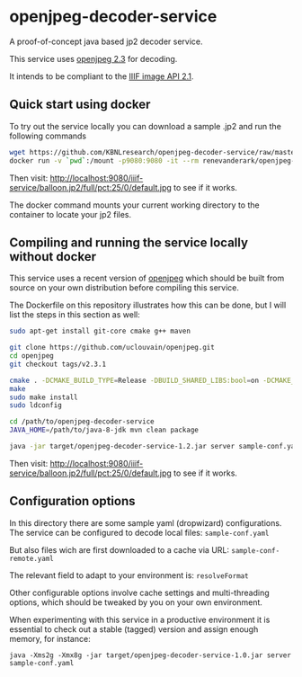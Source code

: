 # openjpeg-decoder-service

A proof-of-concept java based jp2 decoder service.

This service uses [openjpeg 2.3](https://github.com/uclouvain/openjpeg) for decoding.

It intends to be compliant to the [IIIF image API 2.1](http://iiif.io/api/image/2.1/).


## Quick start using docker

To try out the service locally you can download a sample .jp2 and run the following commands

```sh
wget https://github.com/KBNLresearch/openjpeg-decoder-service/raw/master/src/test/resources/balloon.jp2
docker run -v `pwd`:/mount -p9080:9080 -it --rm renevanderark/openjpeg-decoder-service
```

Then visit: [http://localhost:9080/iiif-service/balloon.jp2/full/pct:25/0/default.jpg](http://localhost:9080/iiif-service/balloon.jp2/full/pct:25/0/default.jpg)
to see if it works.

The docker command mounts your current working directory to the container to locate your jp2 files.


## Compiling and running the service locally without docker

This service uses a recent version of [openjpeg](https://github.com/uclouvain/openjpeg) which should be built from source
on your own distribution before compiling this service.

The Dockerfile on this repository illustrates how this can be done, but I will list the steps in this section as well:

```sh
sudo apt-get install git-core cmake g++ maven

git clone https://github.com/uclouvain/openjpeg.git
cd openjpeg
git checkout tags/v2.3.1

cmake . -DCMAKE_BUILD_TYPE=Release -DBUILD_SHARED_LIBS:bool=on -DCMAKE_CXX_COMPILER=/usr/bin/cc
make
sudo make install
sudo ldconfig

cd /path/to/openjpeg-decoder-service
JAVA_HOME=/path/to/java-8-jdk mvn clean package

java -jar target/openjpeg-decoder-service-1.2.jar server sample-conf.yaml
```

Then visit: [http://localhost:9080/iiif-service/balloon.jp2/full/pct:25/0/default.jpg](http://localhost:9080/iiif-service/balloon.jp2/full/pct:25/0/default.jpg)
to see if it works.


## Configuration options

In this directory there are some sample yaml (dropwizard) configurations. The service can be configured to decode local
files: ```sample-conf.yaml```

But also files wich are first downloaded to a cache via URL: ```sample-conf-remote.yaml```

The relevant field to adapt to your environment is: ```resolveFormat```

Other configurable options involve cache settings and multi-threading options, which should be tweaked by you on your own
environment.

When experimenting with this service in a productive environment it is essential to check out a stable (tagged) version
and assign enough memory, for instance:
```
java -Xms2g -Xmx8g -jar target/openjpeg-decoder-service-1.0.jar server sample-conf.yaml
```
